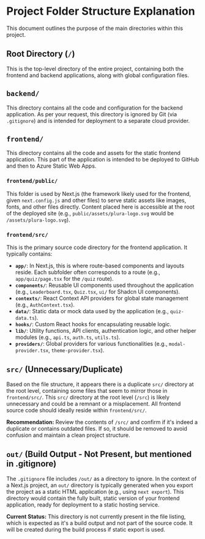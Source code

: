 # Project Folder Structure Explanation

This document outlines the purpose of the main directories within this project.

## Root Directory (`/`)

This is the top-level directory of the entire project, containing both the frontend and backend applications, along with global configuration files.

## `backend/`

This directory contains all the code and configuration for the backend application. As per your request, this directory is ignored by Git (via `.gitignore`) and is intended for deployment to a separate cloud provider.

## `frontend/`

This directory contains all the code and assets for the static frontend application. This part of the application is intended to be deployed to GitHub and then to Azure Static Web Apps.

### `frontend/public/`

This folder is used by Next.js (the framework likely used for the frontend, given `next.config.js` and other files) to serve static assets like images, fonts, and other files directly. Content placed here is accessible at the root of the deployed site (e.g., `public/assets/plura-logo.svg` would be `/assets/plura-logo.svg`).

### `frontend/src/`

This is the primary source code directory for the frontend application. It typically contains:
*   **`app/`**: In Next.js, this is where route-based components and layouts reside. Each subfolder often corresponds to a route (e.g., `app/quiz/page.tsx` for the `/quiz` route).
*   **`components/`**: Reusable UI components used throughout the application (e.g., `Leaderboard.tsx`, `Quiz.tsx`, `ui/` for Shadcn UI components).
*   **`contexts/`**: React Context API providers for global state management (e.g., `AuthContext.tsx`).
*   **`data/`**: Static data or mock data used by the application (e.g., `quiz-data.ts`).
*   **`hooks/`**: Custom React hooks for encapsulating reusable logic.
*   **`lib/`**: Utility functions, API clients, authentication logic, and other helper modules (e.g., `api.ts`, `auth.ts`, `utils.ts`).
*   **`providers/`**: Global providers for various functionalities (e.g., `modal-provider.tsx`, `theme-provider.tsx`).

## `src/` (Unnecessary/Duplicate)

Based on the file structure, it appears there is a duplicate `src/` directory at the root level, containing some files that seem to mirror those in `frontend/src/`. This `src/` directory at the root level (`/src`) is likely unnecessary and could be a remnant or a misplacement. All frontend source code should ideally reside within `frontend/src/`.

**Recommendation:** Review the contents of `/src/` and confirm if it's indeed a duplicate or contains outdated files. If so, it should be removed to avoid confusion and maintain a clean project structure.

## `out/` (Build Output - Not Present, but mentioned in .gitignore)

The `.gitignore` file includes `/out/` as a directory to ignore. In the context of a Next.js project, an `out/` directory is typically generated when you export the project as a static HTML application (e.g., using `next export`). This directory would contain the fully built, static version of your frontend application, ready for deployment to a static hosting service.

**Current Status:** This directory is not currently present in the file listing, which is expected as it's a build output and not part of the source code. It will be created during the build process if static export is used.
